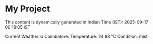 # My Project

This content is dynamically generated in Indian Time (IST): 2025-09-17 00:18:05 IST


Current Weather in Coimbatore:
Temperature: 24.88 °C
Condition: mist
